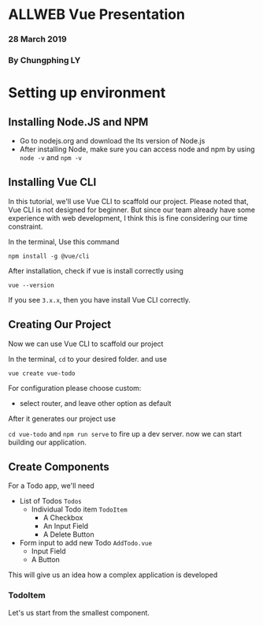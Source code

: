 # ALLWEB Vue Presentation
### 28 March 2019
### By Chungphing LY

# Setting up environment

## Installing Node.JS and NPM

* Go to nodejs.org and download the lts version of Node.js
* After installing Node, make sure you can access node and npm by using `node -v` and `npm -v`

## Installing Vue CLI

In this tutorial, we'll use Vue CLI to scaffold our project. Please noted that, Vue CLI is not designed for beginner. But since our team already have some experience with web development, I think this is fine considering our time constraint.

In the terminal, Use this command  

`npm install -g @vue/cli`

After installation, check if vue is install correctly using

`vue --version`

If you see `3.x.x`, then you have install Vue CLI correctly.

## Creating Our Project

Now we can use Vue CLI to scaffold our project

In the terminal, `cd` to your desired folder. and use  

`vue create vue-todo`

For configuration please choose custom:
* select router, and leave other option as default

After it generates our project use

`cd vue-todo` and `npm run serve` to fire up a dev server. now we can start building our application.

## Create Components

For a Todo app, we'll need  
* List of Todos `Todos`
    * Individual Todo item `TodoItem`
        * A Checkbox
        * An Input Field
        * A Delete Button
* Form input to add new Todo `AddTodo.vue`
    * Input Field
    * A Button

This will give us an idea how a complex application is developed

### TodoItem

Let's us start from the smallest component.

